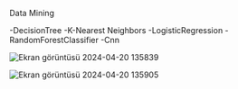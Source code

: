 Data Mining

-DecisionTree
-K-Nearest Neighbors
-LogisticRegression
-RandomForestClassifier
-Cnn


![Ekran görüntüsü 2024-04-20 135839](https://github.com/altanulaszohre/Data_Mining/assets/111522957/f5216b85-d5aa-4f3d-aa43-c305b00b13e1)



![Ekran görüntüsü 2024-04-20 135905](https://github.com/altanulaszohre/Data_Mining/assets/111522957/b0112920-29c5-4cb4-b57c-c82407e5762c)

